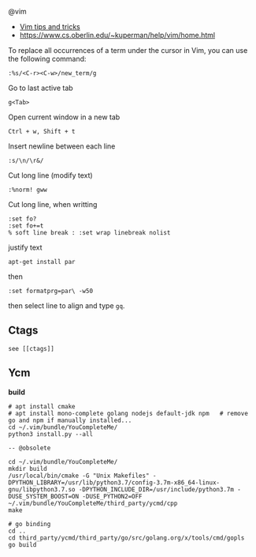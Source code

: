 @vim

* [Vim tips and tricks](html/vim-tips-tricks/home.html)
* https://www.cs.oberlin.edu/~kuperman/help/vim/home.html


To replace all occurrences of a term under the cursor in Vim, you can use the following command:

    :%s/<C-r><C-w>/new_term/g

Go to last active tab 

    g<Tab>


Open current window in a new tab

    Ctrl + w, Shift + t 


Insert newline between each line

    :s/\n/\r&/


Cut long line (modify text)

    :%norm! gww


Cut long line, when writting

    :set fo?
    :set fo+=t
    % soft line break : :set wrap linebreak nolist


justify text

    apt-get install par

then

    :set formatprg=par\ -w50

then select line to align and type `gq`.

## Ctags

    see [[ctags]]

## Ycm

**build**

    # apt install cmake
    # apt install mono-complete golang nodejs default-jdk npm   # remove go and npm if manually installed...
    cd ~/.vim/bundle/YouCompleteMe/
    python3 install.py --all

    -- @obsolete

    cd ~/.vim/bundle/YouCompleteMe/
    mkdir build
    /usr/local/bin/cmake -G "Unix Makefiles" -DPYTHON_LIBRARY=/usr/lib/python3.7/config-3.7m-x86_64-linux-gnu/libpython3.7.so -DPYTHON_INCLUDE_DIR=/usr/include/python3.7m -DUSE_SYSTEM_BOOST=ON -DUSE_PYTHON2=OFF ~/.vim/bundle/YouCompleteMe/third_party/ycmd/cpp
    make

    # go binding
    cd ..
    cd third_party/ycmd/third_party/go/src/golang.org/x/tools/cmd/gopls
    go build
